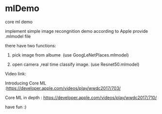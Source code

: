 # mlDemo
core ml demo

implement simple image recongnition demo according to Apple provide .mlmodel file


there have two functions:

1. pick image from albume  (use GoogLeNetPlaces.mlmodel)

2. open camera ,real time classify image. (use Resnet50.mlmodel)



Video link:

Introducing Core ML :https://developer.apple.com/videos/play/wwdc2017/703/

Core ML in depth : https://developer.apple.com/videos/play/wwdc2017/710/

have fun :)
